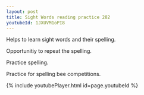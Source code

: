 ```yaml
---
layout: post
title: Sight Words reading practice 282
youtubeId: 1JXUVM1oPI8
---
```

 
 
Helps to learn sight words and their spelling.

Opportunitiy to repeat the spelling. 

Practice spelling. 
 
Practice for spelling bee competitions. 
 
{% include youtubePlayer.html id=page.youtubeId %}
 
 
